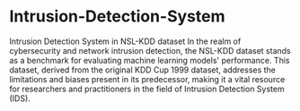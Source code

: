 # Intrusion-Detection-System
Intrusion Detection System in NSL-KDD dataset
In the realm of cybersecurity and network intrusion detection, the NSL-KDD dataset stands as a benchmark for evaluating machine learning models' performance. This dataset, derived from the original KDD Cup 1999 dataset, addresses the limitations and biases present in its predecessor, making it a vital resource for researchers and practitioners in the field of Intrusion Detection System (IDS).
